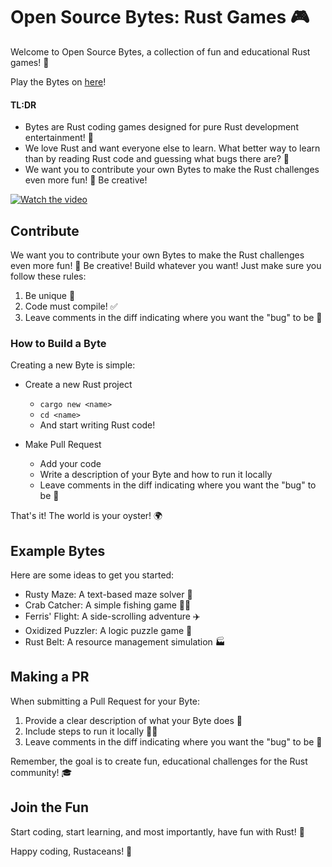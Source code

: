 # Open Source Bytes: Rust Games 🎮

Welcome to Open Source Bytes, a collection of fun and educational Rust games! 🦀

Play the Bytes on [here](https://coreyja.com/bytes)!

#### TL:DR
- Bytes are Rust coding games designed for pure Rust development entertainment! 🚀
- We love Rust and want everyone else to learn. What better way to learn than by reading Rust code and guessing what bugs there are? 🐛
- We want you to contribute your own Bytes to make the Rust challenges even more fun! 🤝 Be creative! 

[![Watch the video](https://img.youtube.com/vi/aiTte9mmPGQ/0.jpg)](https://www.youtube.com/watch?v=aiTte9mmPGQ&t=209s)

## Contribute

We want you to contribute your own Bytes to make the Rust challenges even more fun! 🤝 Be creative! Build whatever you want! Just make sure you follow these rules:

1. Be unique 🌟
2. Code must compile! ✅
3. Leave comments in the diff indicating where you want the "bug" to be 🐞

### How to Build a Byte

Creating a new Byte is simple: 
- Create a new Rust project
    - `cargo new <name>`
    - `cd <name>`
    - And start writing Rust code!

- Make Pull Request
    - Add your code
    - Write a description of your Byte and how to run it locally
    - Leave comments in the diff indicating where you want the "bug" to be 🐞

That's it! The world is your oyster! 🌍

## Example Bytes

Here are some ideas to get you started:

- Rusty Maze: A text-based maze solver 🧭
- Crab Catcher: A simple fishing game 🦀🎣
- Ferris' Flight: A side-scrolling adventure ✈️
- Oxidized Puzzler: A logic puzzle game 🧠
- Rust Belt: A resource management simulation 🏭

## Making a PR

When submitting a Pull Request for your Byte:

1. Provide a clear description of what your Byte does 📝
2. Include steps to run it locally 🏃‍♂️
3. Leave comments in the diff indicating where you want the "bug" to be 🐞

Remember, the goal is to create fun, educational challenges for the Rust community! 🎓

## Join the Fun

Start coding, start learning, and most importantly, have fun with Rust! 🎊

Happy coding, Rustaceans! 🦀